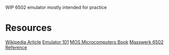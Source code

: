 WIP 6502 emulator mostly intended for practice

# Resources
[Wikipedia Article](https://en.wikipedia.org/wiki/WDC_65C02)
[Emulator 101](http://www.emulator101.com/welcome.html)
[MOS Microcomputers Book](https://archive.6502.org/books/mcs6500_family_programming_manual.pdf)
[Masswerk 6502 Reference](https://www.masswerk.at/6502/6502_instruction_set.html)